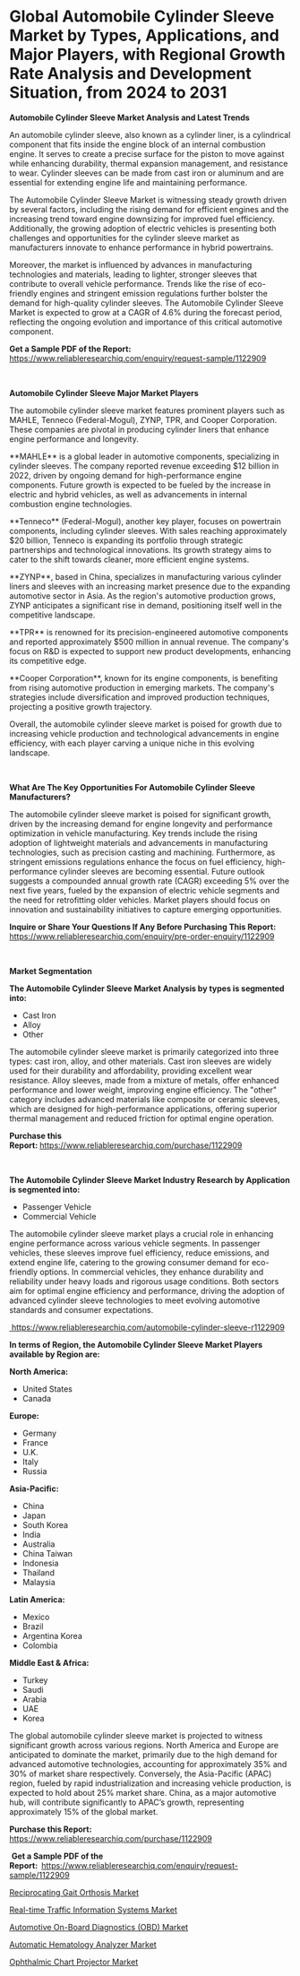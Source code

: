 <p><h1>Global Automobile Cylinder Sleeve Market by Types, Applications, and Major Players, with Regional Growth Rate Analysis and Development Situation, from 2024 to 2031</h1></p><p><strong>Automobile Cylinder Sleeve Market Analysis and Latest Trends</strong></p>
<p><p>An automobile cylinder sleeve, also known as a cylinder liner, is a cylindrical component that fits inside the engine block of an internal combustion engine. It serves to create a precise surface for the piston to move against while enhancing durability, thermal expansion management, and resistance to wear. Cylinder sleeves can be made from cast iron or aluminum and are essential for extending engine life and maintaining performance.</p><p>The Automobile Cylinder Sleeve Market is witnessing steady growth driven by several factors, including the rising demand for efficient engines and the increasing trend toward engine downsizing for improved fuel efficiency. Additionally, the growing adoption of electric vehicles is presenting both challenges and opportunities for the cylinder sleeve market as manufacturers innovate to enhance performance in hybrid powertrains.</p><p>Moreover, the market is influenced by advances in manufacturing technologies and materials, leading to lighter, stronger sleeves that contribute to overall vehicle performance. Trends like the rise of eco-friendly engines and stringent emission regulations further bolster the demand for high-quality cylinder sleeves. The Automobile Cylinder Sleeve Market is expected to grow at a CAGR of 4.6% during the forecast period, reflecting the ongoing evolution and importance of this critical automotive component.</p></p>
<p><strong>Get a Sample PDF of the Report:&nbsp;</strong> <a href="https://www.reliableresearchiq.com/enquiry/request-sample/1122909?utm_campaign=1137&utm_medium=2&utm_source=Github&utm_content=ia&utm_term=04112024&utm_id=automobile-cylinder-sleeve">https://www.reliableresearchiq.com/enquiry/request-sample/1122909</a></p>
<p>&nbsp;</p>
<p><strong>Automobile Cylinder Sleeve Major Market Players</strong></p>
<p><p>The automobile cylinder sleeve market features prominent players such as MAHLE, Tenneco (Federal-Mogul), ZYNP, TPR, and Cooper Corporation. These companies are pivotal in producing cylinder liners that enhance engine performance and longevity.</p><p>**MAHLE** is a global leader in automotive components, specializing in cylinder sleeves. The company reported revenue exceeding $12 billion in 2022, driven by ongoing demand for high-performance engine components. Future growth is expected to be fueled by the increase in electric and hybrid vehicles, as well as advancements in internal combustion engine technologies.</p><p>**Tenneco** (Federal-Mogul), another key player, focuses on powertrain components, including cylinder sleeves. With sales reaching approximately $20 billion, Tenneco is expanding its portfolio through strategic partnerships and technological innovations. Its growth strategy aims to cater to the shift towards cleaner, more efficient engine systems.</p><p>**ZYNP**, based in China, specializes in manufacturing various cylinder liners and sleeves with an increasing market presence due to the expanding automotive sector in Asia. As the region's automotive production grows, ZYNP anticipates a significant rise in demand, positioning itself well in the competitive landscape.</p><p>**TPR** is renowned for its precision-engineered automotive components and reported approximately $500 million in annual revenue. The company's focus on R&D is expected to support new product developments, enhancing its competitive edge.</p><p>**Cooper Corporation**, known for its engine components, is benefiting from rising automotive production in emerging markets. The company's strategies include diversification and improved production techniques, projecting a positive growth trajectory.</p><p>Overall, the automobile cylinder sleeve market is poised for growth due to increasing vehicle production and technological advancements in engine efficiency, with each player carving a unique niche in this evolving landscape.</p></p>
<p>&nbsp;</p>
<p><strong>What Are The Key Opportunities For Automobile Cylinder Sleeve Manufacturers?</strong></p>
<p><p>The automobile cylinder sleeve market is poised for significant growth, driven by the increasing demand for engine longevity and performance optimization in vehicle manufacturing. Key trends include the rising adoption of lightweight materials and advancements in manufacturing technologies, such as precision casting and machining. Furthermore, as stringent emissions regulations enhance the focus on fuel efficiency, high-performance cylinder sleeves are becoming essential. Future outlook suggests a compounded annual growth rate (CAGR) exceeding 5% over the next five years, fueled by the expansion of electric vehicle segments and the need for retrofitting older vehicles. Market players should focus on innovation and sustainability initiatives to capture emerging opportunities.</p></p>
<p><strong>Inquire or Share Your Questions If Any Before Purchasing This Report:</strong> <a href="https://www.reliableresearchiq.com/enquiry/pre-order-enquiry/1122909?utm_campaign=1137&utm_medium=2&utm_source=Github&utm_content=ia&utm_term=04112024&utm_id=automobile-cylinder-sleeve">https://www.reliableresearchiq.com/enquiry/pre-order-enquiry/1122909</a></p>
<p>&nbsp;</p>
<p><strong>Market Segmentation</strong></p>
<p><strong>The Automobile Cylinder Sleeve Market Analysis by types is segmented into:</strong></p>
<p><ul><li>Cast Iron</li><li>Alloy</li><li>Other</li></ul></p>
<p><p>The automobile cylinder sleeve market is primarily categorized into three types: cast iron, alloy, and other materials. Cast iron sleeves are widely used for their durability and affordability, providing excellent wear resistance. Alloy sleeves, made from a mixture of metals, offer enhanced performance and lower weight, improving engine efficiency. The "other" category includes advanced materials like composite or ceramic sleeves, which are designed for high-performance applications, offering superior thermal management and reduced friction for optimal engine operation.</p></p>
<p><strong>Purchase this Report:&nbsp;</strong><a href="https://www.reliableresearchiq.com/purchase/1122909?utm_campaign=1137&utm_medium=2&utm_source=Github&utm_content=ia&utm_term=04112024&utm_id=automobile-cylinder-sleeve">https://www.reliableresearchiq.com/purchase/1122909</a></p>
<p>&nbsp;</p>
<p><strong>The Automobile Cylinder Sleeve Market Industry Research by Application is segmented into:</strong></p>
<p><ul><li>Passenger Vehicle</li><li>Commercial Vehicle</li></ul></p>
<p><p>The automobile cylinder sleeve market plays a crucial role in enhancing engine performance across various vehicle segments. In passenger vehicles, these sleeves improve fuel efficiency, reduce emissions, and extend engine life, catering to the growing consumer demand for eco-friendly options. In commercial vehicles, they enhance durability and reliability under heavy loads and rigorous usage conditions. Both sectors aim for optimal engine efficiency and performance, driving the adoption of advanced cylinder sleeve technologies to meet evolving automotive standards and consumer expectations.</p></p>
<p><a href="https://www.reliableresearchiq.com/automobile-cylinder-sleeve-r1122909?utm_campaign=1137&utm_medium=2&utm_source=Github&utm_content=ia&utm_term=04112024&utm_id=automobile-cylinder-sleeve">&nbsp;https://www.reliableresearchiq.com/automobile-cylinder-sleeve-r1122909</a></p>
<p><strong>In terms of Region, the Automobile Cylinder Sleeve Market Players available by Region are:</strong></p>
<p>
    <p> <strong> North America: </strong>
        <ul>
            <li>United States</li>
            <li>Canada</li>
        </ul>
        </p> 
    <p> <strong> Europe: </strong>
        <ul>
            <li>Germany</li>
            <li>France</li>
            <li>U.K.</li>
            <li>Italy</li>
            <li>Russia</li>
        </ul>
        </p> 
    <p> <strong> Asia-Pacific: </strong>
        <ul>
            <li>China</li>
            <li>Japan</li>
            <li>South Korea</li>
            <li>India</li>
            <li>Australia</li>
            <li>China Taiwan</li>
            <li>Indonesia</li>
            <li>Thailand</li>
            <li>Malaysia</li>
        </ul>
        </p> 
    <p> <strong> Latin America: </strong>
        <ul>
            <li>Mexico</li>
            <li>Brazil</li>
            <li>Argentina Korea</li>
            <li>Colombia</li>
        </ul>
        </p> 
    <p> <strong> Middle East & Africa: </strong>
        <ul>
            <li>Turkey</li>
            <li>Saudi</li>
            <li>Arabia</li>
            <li>UAE</li>
            <li>Korea</li>
        </ul>
    </p>
    </p>
<p><p>The global automobile cylinder sleeve market is projected to witness significant growth across various regions. North America and Europe are anticipated to dominate the market, primarily due to the high demand for advanced automotive technologies, accounting for approximately 35% and 30% of market share respectively. Conversely, the Asia-Pacific (APAC) region, fueled by rapid industrialization and increasing vehicle production, is expected to hold about 25% market share. China, as a major automotive hub, will contribute significantly to APAC’s growth, representing approximately 15% of the global market.</p></p>
<p><strong>Purchase this Report: </strong><a href="https://www.reliableresearchiq.com/purchase/1122909?utm_campaign=1137&utm_medium=2&utm_source=Github&utm_content=ia&utm_term=04112024&utm_id=automobile-cylinder-sleeve">https://www.reliableresearchiq.com/purchase/1122909</a></p>
<p>&nbsp;<strong>Get a Sample PDF of the Report:&nbsp;&nbsp;</strong><a href="https://www.reliableresearchiq.com/enquiry/request-sample/1122909?utm_campaign=1137&utm_medium=2&utm_source=Github&utm_content=ia&utm_term=04112024&utm_id=automobile-cylinder-sleeve">https://www.reliableresearchiq.com/enquiry/request-sample/1122909</a></p>
<p><strong></strong></p>
<p><p><a href="https://issuu.com/reportprime-2/docs/reciprocating-gait-orthosis-market-_6a6d722877f08f?utm_campaign=1137&utm_medium=2&utm_source=Github&utm_content=ia&utm_term=04112024&utm_id=automobile-cylinder-sleeve">Reciprocating Gait Orthosis Market</a></p><p><a href="https://github.com/chaschadedn/Market-Research-Report-List-1/blob/main/real-time-traffic-information-systems-market.md?utm_campaign=1137&utm_medium=2&utm_source=Github&utm_content=ia&utm_term=04112024&utm_id=automobile-cylinder-sleeve">Real-time Traffic Information Systems Market</a></p><p><a href="https://github.com/kyleetroxilbu/Market-Research-Report-List-1/blob/main/automotive-on-board-diagnostics-obd-market.md?utm_campaign=1137&utm_medium=2&utm_source=Github&utm_content=ia&utm_term=04112024&utm_id=automobile-cylinder-sleeve">Automotive On-Board Diagnostics (OBD) Market</a></p><p><a href="https://issuu.com/reportprime-2/docs/automatic-hematology-analyzer-marke_6ffb61a943ebe8?utm_campaign=1137&utm_medium=2&utm_source=Github&utm_content=ia&utm_term=04112024&utm_id=automobile-cylinder-sleeve">Automatic Hematology Analyzer Market</a></p><p><a href="https://issuu.com/reportprime-2/docs/ophthalmic-chart-projector-market-s_022542c8edd698?utm_campaign=1137&utm_medium=2&utm_source=Github&utm_content=ia&utm_term=04112024&utm_id=automobile-cylinder-sleeve">Ophthalmic Chart Projector Market</a></p></p>
